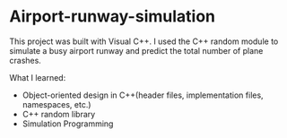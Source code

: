 # Airport-runway-simulation

This project was built with Visual C++. 
I used the C++ random module to simulate a busy airport runway and predict the total number of plane crashes.

What I learned:
- Object-oriented design in C++(header files, implementation files, namespaces, etc.)
- C++ random library
- Simulation Programming
